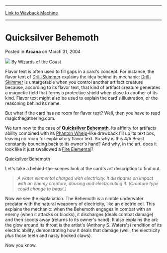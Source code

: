 
---
[Link to Wayback Machine](https://web.archive.org/web/20211021060257/https://magic.wizards.com/en/articles/archive/arcana/quicksilver-behemoth-2004-03-31)

[_metadata_:author]:- "Wizards of the Coast"
[_metadata_:description]:- "Flavor text is often used to fill gaps in a card's concept. For instance, the flavor text of Drill-Skimmer explains the idea behind its mechanic: Drill-Skimmer is untargetable when you control another artifact creature because, according to its flavor text, that kind of artifact creature generates a magnetic field that forms a protective shield when close to another of its"
[_metadata_:generator]:- "Drupal 7 (http://drupal.org)"
[_metadata_:node]:- "606636"
[_metadata_:publish_date]:- "2004-03-31"
[_metadata_:source]:- "div-main-content"
[_metadata_:title]:- "Quicksilver Behemoth"
[_metadata_:wayback_capture_timestamp]:- "2021-10-21 06:02:57"
[_metadata_:wayback_raw_url]:- "https://web.archive.org/web/20211021060257id_/https://magic.wizards.com/en/articles/archive/arcana/quicksilver-behemoth-2004-03-31"
[_metadata_:wayback_url]:- "https://magic.wizards.com/en/articles/archive/arcana/quicksilver-behemoth-2004-03-31"
---


Quicksilver Behemoth
====================



 Posted in **Arcana**
 on March 31, 2004 






![](https://media.magic.wizards.com/styles/auth_small/public/images/person/wizards_author.jpg)
By Wizards of the Coast











Flavor text is often used to fill gaps in a card's concept. For instance, the flavor text of [Drill-Skimmer](https://gatherer.wizards.com/Pages/Card/Details.aspx?name=Drill-Skimmer) explains the idea behind its mechanic: [Drill-Skimmer](https://gatherer.wizards.com/Pages/Card/Details.aspx?name=Drill-Skimmer) is untargetable when you control another artifact creature because, according to its flavor text, that kind of artifact creature generates a magnetic field that forms a protective shield when close to another of its kind. Flavor text might also be used to explain the card's illustration, or the reasoning behind its name.

But what if the card has no room for flavor text? Well, then you have to read magicthegathering.com.

We turn now to the case of **[Quicksilver Behemoth](https://gatherer.wizards.com/Pages/Card/Details.aspx?name=Quicksilver+Behemoth)**. Its affinity for artifacts ability combined with its [Phanton Whelp](https://gatherer.wizards.com/Pages/Card/Details.aspx?name=Phanton+Whelp)-like drawback fill up its text box, leaving no room for explanatory flavor text. So why is this 4/5 Beast constantly bouncing back to its owner's hand? And why, in the art, does it look like it just swallowed a [Fire Elemental](https://gatherer.wizards.com/Pages/Card/Details.aspx?name=Fire+Elemental)?

[Quicksilver Behemoth](http://gatherer.wizards.com/Pages/Card/Details.aspx?&name=Quicksilver%2BBehemoth)

Let's take a behind-the-scenes look at the card's art description to find out.


> 
> *A water elemental charged with electricity. It dissipates on impact with an enemy creature, dousing and electrocuting it. (Creature type could change to beast.)*
> 
> 
> 

Now we see the explanation. The Behemoth is a nimble underwater predator with the natural weaponry of electricity, like an electric eel. This explains the mechanic: when the Behemoth engages in combat with an enemy (when it attacks or blocks), it discharges (deals combat damage) and then scoots away (returns to its owner's hand). It also explains the art: the glow around its throat is the artist's (Anthony S. Waters's) rendition of its electric ability, demonstrating how it deals that damage (well, the electricity *plus* those teeth and nasty hooked claws).

Now you know.







